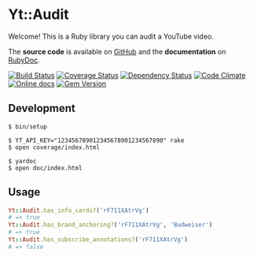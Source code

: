# Yt::Audit

Welcome! This is a Ruby library you can audit a YouTube video.

The **source code** is available on [GitHub](https://github.com/fullscreen/yt-audit) and the **documentation** on [RubyDoc](http://www.rubydoc.info/github/fullscreen/yt-audit/master/Yt/Audit).

[![Build Status](http://img.shields.io/travis/fullscreen/yt-audit/master.svg)](https://travis-ci.org/fullscreen/yt-audit)
[![Coverage Status](http://img.shields.io/coveralls/fullscreen/yt-audit/master.svg)](https://coveralls.io/r/fullscreen/yt-audit)
[![Dependency Status](http://img.shields.io/gemnasium/fullscreen/yt-audit.svg)](https://gemnasium.com/fullscreen/yt-audit)
[![Code Climate](http://img.shields.io/codeclimate/github/fullscreen/yt-audit.svg)](https://codeclimate.com/github/fullscreen/yt-audit)
[![Online docs](http://img.shields.io/badge/docs-✓-green.svg)](http://www.rubydoc.info/github/fullscreen/yt-audit/master/Yt/Audit)
[![Gem Version](http://img.shields.io/gem/v/yt-audit.svg)](http://rubygems.org/gems/yt-audit)


## Development

    $ bin/setup

    $ YT_API_KEY="123456789012345678901234567890" rake
    $ open coverage/index.html

    $ yardoc
    $ open doc/index.html

## Usage

```ruby
Yt::Audit.has_info_cards?('rF711XAtrVg')
# => true
Yt::Audit.has_brand_anchoring?('rF711XAtrVg', 'Budweiser')
# => true
Yt::Audit.has_subscribe_annotations?('rF711XAtrVg')
# => false
```

